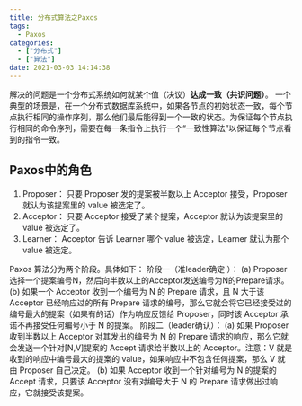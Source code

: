 ```yaml
---
title: 分布式算法之Paxos
tags:
  - Paxos
categories:
  - ["分布式"]
  - ["算法"]
date: 2021-03-03 14:14:38
---
```


解决的问题是一个分布式系统如何就某个值（决议）**达成一致（共识问题）**。
一个典型的场景是，在一个分布式数据库系统中，如果各节点的初始状态一致，每个节点执行相同的操作序列，那么他们最后能得到一个一致的状态。为保证每个节点执行相同的命令序列，需要在每一条指令上执行一个“一致性算法”以保证每个节点看到的指令一致。

<!--more-->

## Paxos中的角色

1. Proposer： 只要 Proposer 发的提案被半数以上 Acceptor 接受，Proposer 就认为该提案里的 value 被选定了。 
2. Acceptor： 只要 Acceptor 接受了某个提案，Acceptor 就认为该提案里的 value 被选定了。 
3. Learner： Acceptor 告诉 Learner 哪个 value 被选定，Learner 就认为那个 value 被选定。 

Paxos 算法分为两个阶段。具体如下： 
阶段一（准leader确定 ）： 
(a) Proposer选择一个提案编号N，然后向半数以上的Acceptor发送编号为N的Prepare请求。 (b) 如果一个 Acceptor 收到一个编号为 N 的 Prepare 请求，且 N 大于该 Acceptor 已经响应过的所有 Prepare 请求的编号，那么它就会将它已经接受过的编号最大的提案（如果有的话）作为响应反馈给 Proposer，同时该 Acceptor 承诺不再接受任何编号小于 N 的提案。 
阶段二（leader确认）： 
(a)	如果 Proposer 收到半数以上 Acceptor 对其发出的编号为 N 的 Prepare 请求的响应，那么它就会发送一个针对[N,V]提案的 Accept 请求给半数以上的 Acceptor。注意：V 就是收到的响应中编号最大的提案的 value，如果响应中不包含任何提案，那么 V 就由 Proposer 自己决定。 
(b)	如果 Acceptor 收到一个针对编号为 N 的提案的 Accept 请求，只要该 Acceptor 没有对编号大于 N 的 Prepare 请求做出过响应，它就接受该提案。 